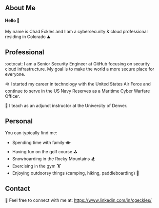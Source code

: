 ## About Me

#### Hello 👋 

My name is Chad Eckles and I am a cybersecurity & cloud professional residing in Colorado ⛰️


## Professional

:octocat: I am a Senior Security Engineer at GitHub focusing on security cloud infrastructure. My goal is to make the world a more secure place for everyone.

🪖 I started my career in technology with the United States Air Force and continue to serve in the US Navy Reserves as a Maritime Cyber Warfare Officer.

🏫 I teach as an adjunct instructor at the University of Denver.


## Personal

You can typically find me:
- Spending time with family 👪
- Having fun on the golf course ⛳
- Snowboarding in the Rocky Mountains 🏂
- Exercising in the gym 🏋️
- Enjoying outdoorsy things (camping, hiking, paddleboarding) 🥾
  

## Contact

🔗 Feel free to connect with me at: https://www.linkedin.com/in/cgeckles/
